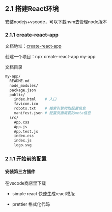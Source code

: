 ## 2.1 搭建React环境

安装nodejs+vscode，可以下载nvm去管理node版本

### 2.1.1 create-react-app

文档地址：[create-react-app](https://www.html.cn/create-react-app/docs/getting-started/)

创建一个项目：npx create-react-app my-app

文档目录
```bash
my-app/
  README.md
  node_modules/
  package.json
  public/
    index.html    # 入口
    favicon.ico
    robots.txt    # 搜索引擎爬取配置信息
    manifest.json # 配置页面需要的meta信息
  src/
    App.css
    App.js
    App.test.js
    index.css
    index.js
    logo.svg
```
### 2.1.1 开始前的配置

####  安装第三方插件

在vscode商店里下载

- simple react  快速生成react模版

- prettier     格式化代码




